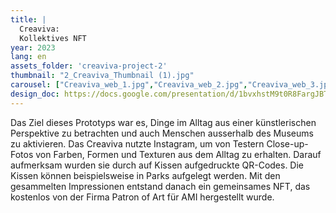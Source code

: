 ```yaml
---
title: |
  Creaviva:
  Kollektives NFT
year: 2023
lang: en
assets_folder: 'creaviva-project-2'
thumbnail: "2_Creaviva_Thumbnail (1).jpg"
carousel: ["Creaviva_web_1.jpg","Creaviva_web_2.jpg","Creaviva_web_3.jpg","Creaviva_web_4.jpg","Creaviva_web_5.jpg","Creaviva_web_6.jpg","Creaviva_web_7.jpg"]
design_doc: https://docs.google.com/presentation/d/1bvxhstM9t0R8FargJBTcMu0Bbf6AKvIzhFeRxqGu4N0/edit?usp=sharing
---
```


Das Ziel dieses Prototyps war es, Dinge im Alltag aus einer künstlerischen Perspektive zu betrachten und auch Menschen ausserhalb des Museums zu    aktivieren. Das Creaviva nutzte Instagram, um von Testern Close-up-Fotos von Farben, Formen und Texturen aus dem Alltag zu erhalten. Darauf aufmerksam wurden sie durch auf Kissen aufgedruckte QR-Codes. Die Kissen können beispielsweise in Parks aufgelegt werden. Mit den gesammelten Impressionen entstand danach ein gemeinsames NFT, das kostenlos von der Firma Patron of Art für AMI hergestellt wurde. 
